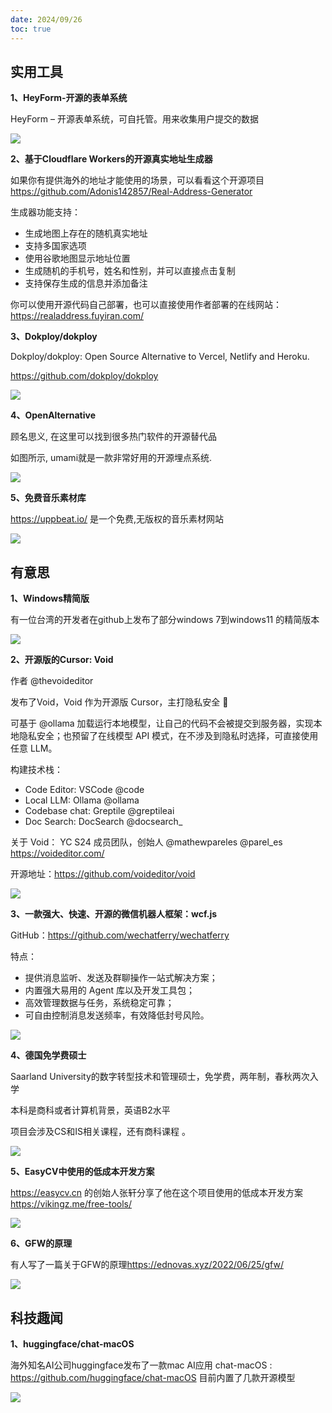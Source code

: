 ```yaml
---
date: 2024/09/26
toc: true
---
```


## 实用工具
**1、HeyForm-开源的表单系统**

HeyForm – 开源表单系统，可自托管。用来收集用户提交的数据

![](http://t-qiniu.linkroutes.com/uPic/hu0SaK_b3z4LG.png)

**2、基于Cloudflare Workers的开源真实地址生成器**

如果你有提供海外的地址才能使用的场景，可以看看这个开源项目<https://github.com/Adonis142857/Real-Address-Generator>

生成器功能支持：
- 生成地图上存在的随机真实地址
- 支持多国家选项
- 使用谷歌地图显示地址位置
- 生成随机的手机号，姓名和性别，并可以直接点击复制
- 支持保存生成的信息并添加备注

你可以使用开源代码自己部署，也可以直接使用作者部署的在线网站：<https://realaddress.fuyiran.com/>



**3、Dokploy/dokploy**

Dokploy/dokploy: Open Source Alternative to Vercel, Netlify and Heroku.

<https://github.com/dokploy/dokploy>

![](https://opengraph.githubassets.com/286dfbce891e28f550d8d57d25ecfce8940c62e39e1f12b31cab91335525586f/Dokploy/dokploy)

**4、OpenAlternative**

顾名思义, 在这里可以找到很多热门软件的开源替代品

如图所示, umami就是一款非常好用的开源埋点系统.

![](https://prod-files-secure.s3.us-west-2.amazonaws.com/7d75d125-33f7-4508-8e05-197161a5f606/95f923de-12be-4537-afe6-4e3a55145ce9/stn-dA5Hdzzva93Qclt06Epd1JMTgIbkB6jh0R0L95OY.png?X-Amz-Algorithm=AWS4-HMAC-SHA256&X-Amz-Content-Sha256=UNSIGNED-PAYLOAD&X-Amz-Credential=AKIAT73L2G45HZZMZUHI%2F20240925%2Fus-west-2%2Fs3%2Faws4_request&X-Amz-Date=20240925T160608Z&X-Amz-Expires=3600&X-Amz-Signature=dfbc03c53f5b963658cba0ecd8001491c0e485c6d0029c5cab24fe2b99ccdc5c&X-Amz-SignedHeaders=host&x-id=GetObject)

**5、免费音乐素材库**

<https://uppbeat.io/> 是一个免费,无版权的音乐素材网站

![](https://cdn.uppbeat.io/images/opengraph-20210118.jpg)

## 有意思
**1、Windows精简版**

有一位台湾的开发者在github上发布了部分windows 7到windows11 的精简版本


![](https://pbs.twimg.com/media/GX7O4t2W4AAEkEE?format=png&name=medium)

**2、开源版的Cursor: Void**

作者 @thevoideditor 

发布了Void，Void 作为开源版 Cursor，主打隐私安全 🔐

可基于 @ollama 加载运行本地模型，让自己的代码不会被提交到服务器，实现本地隐私安全；也预留了在线模型 API 模式，在不涉及到隐私时选择，可直接使用任意 LLM。

构建技术栈：
- Code Editor: VSCode @code
- Local LLM: Ollama @ollama 
- Codebase chat: Greptile @greptileai 
- Doc Search: DocSearch @docsearch_ 

关于 Void：
YC S24 成员团队，创始人 @mathewpareles @parel_es
<https://voideditor.com/>

开源地址：<https://github.com/voideditor/void>

![](https://pbs.twimg.com/media/GXo_1l8bYAAGoLg?format=jpg&name=medium)

**3、一款强大、快速、开源的微信机器人框架：wcf.js**

GitHub：<https://github.com/wechatferry/wechatferry>  

特点：

- 提供消息监听、发送及群聊操作一站式解决方案；
- 内置强大易用的 Agent 库以及开发工具包；
- 高效管理数据与任务，系统稳定可靠；
- 可自由控制消息发送频率，有效降低封号风险。 

![](https://pbs.twimg.com/media/GXCiuQHbEAAX7Rm?format=jpg&name=medium)

**4、德国免学费硕士**

Saarland University的数字转型技术和管理硕士，免学费，两年制，春秋两次入学

本科是商科或者计算机背景，英语B2水平

项目会涉及CS和IS相关课程，还有商科课程 。

![](https://pbs.twimg.com/media/GXwxvzIakC0q2rF?format=jpg&name=small)

**5、EasyCV中使用的低成本开发方案**

<https://easycv.cn> 的创始人张轩分享了他在这个项目使用的低成本开发方案 <https://vikingz.me/free-tools/>

![](https://vikingz.me/static/bd2ddfcf682c8764917d803c63dc8655/799d3/zion-1.png)

**6、GFW的原理**

有人写了一篇关于GFW的原理<https://ednovas.xyz/2022/06/25/gfw/>

![](https://cdn.jsdelivr.net/gh/wdm1732418365/CDN/New%20folder/PASSWORD-ft-IMAGE.png)

## 科技趣闻
**1、huggingface/chat-macOS**

海外知名AI公司huggingface发布了一款mac AI应用 chat-macOS : <https://github.com/huggingface/chat-macOS>  目前内置了几款开源模型

![](http://t-qiniu.linkroutes.com/uPic/ZqX99J_F9JKGa.png)


